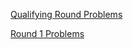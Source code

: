 [Qualifying Round Problems](https://www.facebook.com/codingcompetitions/hacker-cup/2021/qualification-round)

[Round 1 Problems](https://www.facebook.com/codingcompetitions/hacker-cup/2021/round-1)